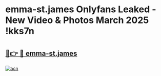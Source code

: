 # emma-st.james Onlyfans Leaked - New Video & Photos March 2025 !kks7n

# <h2><a href="https://8brbym.iuczelnia.edu.pl?title=emma-st.james&ref=kks7n">🔗👉 🔴 emma-st.james</a></h2>

[![acn](https://github.com/user-attachments/assets/0f9c940e-d8b0-45ae-aac7-cd30a18b3e1c)](https://8brbym.iuczelnia.edu.pl?title=emma-st.james&ref=kks7n)


